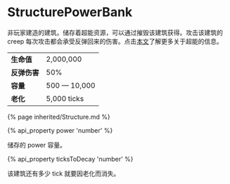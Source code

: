 # StructurePowerBank

<img src="img/powerBank.png" alt="" align="right" />

非玩家建造的建筑。储存着超能资源，可以通过摧毁该建筑获得。攻击该建筑的 creep 每次攻击都会承受反弹回来的伤害。点击[本文](/power.html)了解更多关于超能的信息。

<table class="table gameplay-info">
    <tbody>
    <tr>
        <td><strong>生命值</strong></td>
        <td>2,000,000</td>
    </tr>
    <tr>
        <td><strong>反弹伤害</strong></td>
        <td>50%</td>
    </tr>
    <tr>
        <td><strong>容量</strong></td>
        <td>500 — 10,000</td>
    </tr>
    <tr>
        <td><strong>老化</strong></td>
        <td>5,000 ticks</td>
    </tr>
    </tbody>
</table>

{% page inherited/Structure.md %}


{% api_property power 'number' %}



储存的 power 容量。



{% api_property ticksToDecay 'number' %}



该建筑还有多少 tick 就要因老化而消失。
